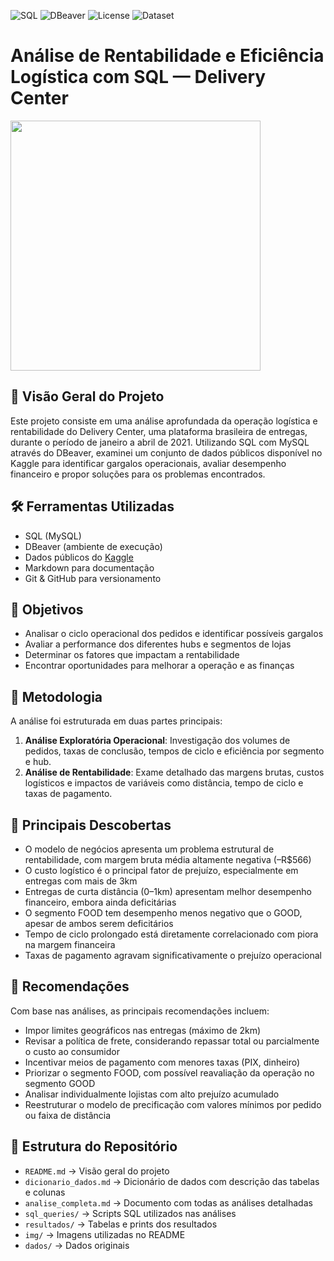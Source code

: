 ![SQL](https://img.shields.io/badge/SQL-MySQL-informational)
![DBeaver](https://img.shields.io/badge/Tool-DBeaver-blue)
![License](https://img.shields.io/badge/license-MIT-green)
![Dataset](https://img.shields.io/badge/data-Kaggle-lightgrey)


# Análise de Rentabilidade e Eficiência Logística com SQL — Delivery Center

<img src="https://github.com/user-attachments/assets/669a3200-ff27-46c6-9eea-61d25de4a4d5" width="400"/>

## 🧭 Visão Geral do Projeto

Este projeto consiste em uma análise aprofundada da operação logística e rentabilidade do Delivery Center, uma plataforma brasileira de entregas, durante o período de janeiro a abril de 2021. Utilizando SQL com MySQL através do DBeaver, examinei um conjunto de dados públicos disponível no Kaggle para identificar gargalos operacionais, avaliar desempenho financeiro e propor soluções para os problemas encontrados.



## 🛠️ Ferramentas Utilizadas

- SQL (MySQL)
- DBeaver (ambiente de execução)
- Dados públicos do [Kaggle](https://www.kaggle.com/)
- Markdown para documentação
- Git & GitHub para versionamento



## 🎯 Objetivos

- Analisar o ciclo operacional dos pedidos e identificar possíveis gargalos
- Avaliar a performance dos diferentes hubs e segmentos de lojas
- Determinar os fatores que impactam a rentabilidade
- Encontrar oportunidades para melhorar a operação e as finanças



## 🧪 Metodologia

A análise foi estruturada em duas partes principais:

1. **Análise Exploratória Operacional**: Investigação dos volumes de pedidos, taxas de conclusão, tempos de ciclo e eficiência por segmento e hub.
2. **Análise de Rentabilidade**: Exame detalhado das margens brutas, custos logísticos e impactos de variáveis como distância, tempo de ciclo e taxas de pagamento.



## 📌 Principais Descobertas

- O modelo de negócios apresenta um problema estrutural de rentabilidade, com margem bruta média altamente negativa (–R$566)
- O custo logístico é o principal fator de prejuízo, especialmente em entregas com mais de 3km
- Entregas de curta distância (0–1km) apresentam melhor desempenho financeiro, embora ainda deficitárias
- O segmento FOOD tem desempenho menos negativo que o GOOD, apesar de ambos serem deficitários
- Tempo de ciclo prolongado está diretamente correlacionado com piora na margem financeira
- Taxas de pagamento agravam significativamente o prejuízo operacional



## 🧩 Recomendações

Com base nas análises, as principais recomendações incluem:

- Impor limites geográficos nas entregas (máximo de 2km)
- Revisar a política de frete, considerando repassar total ou parcialmente o custo ao consumidor
- Incentivar meios de pagamento com menores taxas (PIX, dinheiro)
- Priorizar o segmento FOOD, com possível reavaliação da operação no segmento GOOD
- Analisar individualmente lojistas com alto prejuízo acumulado
- Reestruturar o modelo de precificação com valores mínimos por pedido ou faixa de distância



## 📁 Estrutura do Repositório

- `README.md` → Visão geral do projeto
- `dicionario_dados.md` → Dicionário de dados com descrição das tabelas e colunas
- `analise_completa.md` → Documento com todas as análises detalhadas
- `sql_queries/` → Scripts SQL utilizados nas análises
- `resultados/` → Tabelas e prints dos resultados
- `img/` → Imagens utilizadas no README
- `dados/` → Dados originais 
